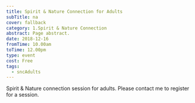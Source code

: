 ```yaml
---
title: Spirit & Nature Connection for Adults
subTitle: na
cover: fallback
category: 1.Spirit & Nature Connection
abstract: Page abstract.
date: 2018-12-16
fromTime: 10.00am
toTime: 12.00pm
type: event
cost: Free
tags:
  - sncAdults
---
```


Spirit & Nature connection session for adults. Please contact me to register for a session.

